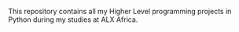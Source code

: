 This repository contains all my Higher Level programming projects in Python during my studies at ALX Africa.
